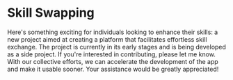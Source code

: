 # Skill Swapping

Here's something exciting for individuals looking to enhance their skills: a new project aimed at creating a platform that facilitates effortless skill exchange. The project is currently in its early stages and is being developed as a side project. If you're interested in contributing, please let me know. With our collective efforts, we can accelerate the development of the app and make it usable sooner. Your assistance would be greatly appreciated!
